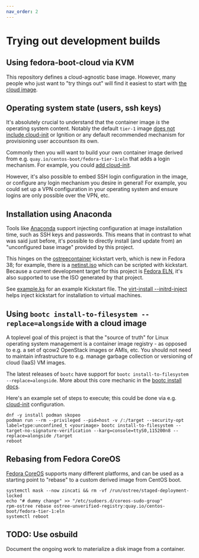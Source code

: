 ```yaml
---
nav_order: 2
---
```


# Trying out development builds

## Using fedora-boot-cloud via KVM

This repository defines a cloud-agnostic base image.  However, many
people who just want to "try things out" will find it easiest to start
with [the cloud image](https://github.com/CentOS/centos-boot-layered/tree/main/fedora-boot-cloud).

## Operating system state (users, ssh keys)

It's absolutely crucial to understand that the container image *is* the
operating system content. Notably the default `tier-1` image
[does not include cloud-init](cloud-agents.md) or Ignition or any default
recommended mechanism for provisioning user accountson its own.

Commonly then you will want to build your own container image derived from e.g.
`quay.io/centos-boot/fedora-tier-1:eln` that adds a login mechanism. For
example, you could
[add cloud-init](https://gitlab.com/CentOS/cloud/sagano-examples/-/blob/main/cloud-init-base/Containerfile).

However, it's also possible to embed SSH login configuration in the image, or
configure any login mechanism you desire in general! For example, you could set
up a VPN configuration in your operating system and ensure logins are only
possible over the VPN, etc.

## Installation using Anaconda

Tools like
[Anaconda](https://anaconda-installer.readthedocs.io/en/latest/intro.html)
support injecting configuration at image installation time, such as SSH keys and
passwords. This means that in contrast to what was said just before, it's
possible to directly install (and update from) an "unconfigured base image"
provided by this project.

This hinges on the
[ostreecontainer](https://pykickstart.readthedocs.io/en/latest/kickstart-docs.html#ostreecontainer)
kickstart verb, which is new in Fedora 38; for example, there is a
[netinst.iso](https://dl.fedoraproject.org/pub/fedora/linux/releases/39/Everything/x86_64/iso/)
which can be scripted with kickstart. Because a current development target for
this project is [Fedora ELN](https://docs.fedoraproject.org/en-US/eln/), it's
also supported to use the ISO generated by that project.

See [example.ks](example.ks) for an example Kickstart file. The
[virt-install --initrd-inject](https://github.com/virt-manager/virt-manager/blob/main/man/virt-install.rst#--initrd-inject)
helps inject kickstart for installation to virtual machines.

## Using `bootc install-to-filesystem --replace=alongside` with a cloud image

A toplevel goal of this project is that the "source of truth" for Linux
operating system management is a container image registry - as opposed to e.g. a
set of qcow2 OpenStack images or AMIs, etc. You should not need to maintain
infrastructure to e.g. manage garbage collection or versioning of cloud (IaaS)
VM images.

The latest releases of `bootc` have support for
`bootc install-to-filesystem --replace=alongside`. More about this core mechanic
in the
[bootc install docs](https://github.com/containers/bootc/blob/main/docs/install.md).

Here's an example set of steps to execute; this could be done via e.g.
[cloud-init](https://cloudinit.readthedocs.io/en/latest/reference/index.html)
configuration.

```shell
dnf -y install podman skopeo
podman run --rm --privileged --pid=host -v /:/target --security-opt label=type:unconfined_t <yourimage> bootc install-to-filesystem --target-no-signature-verification --karg=console=ttyS0,115200n8 --replace=alongside /target
reboot
```

<!--
## Booting directly from KVM guest image

There's a provisional KVM guest image uploaded here:

<https://fedorapeople.org/~walters/cloud-init-base-eln-20231029.qcow2.zst>


-->

## Rebasing from Fedora CoreOS

[Fedora CoreOS](https://docs.fedoraproject.org/en-US/fedora-coreos/) supports
many different platforms, and can be used as a starting point to "rebase" to a
custom derived image from CentOS boot.

```shell
systemctl mask --now zincati && rm -vf /run/ostree/staged-deployment-locked
echo "# dummy change" >> "/etc/sudoers.d/coreos-sudo-group"
rpm-ostree rebase ostree-unverified-registry:quay.io/centos-boot/fedora-tier-1:eln
systemctl reboot
```

## TODO: Use osbuild

Document the ongoing work to materialize a disk image from a container.
